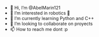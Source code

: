 - 👋 Hi, I’m @AbelMarin121
- 👀 I’m interested in robotics 🤖
- 🌱 I’m currently learning Python and C++
- 💞️ I’m looking to collaborate on proyects
- 📫 How to reach me dont :p

<!---
AbelMarin121/AbelMarin121 is a ✨ special ✨ repository because its `README.md` (this file) appears on your GitHub profile.
You can click the Preview link to take a look at your changes.
--->
